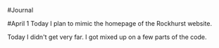 #Journal

#April 1
Today I plan to mimic the homepage of the Rockhurst website.

Today I didn't get very far. I got mixed up on a few parts of the code. 